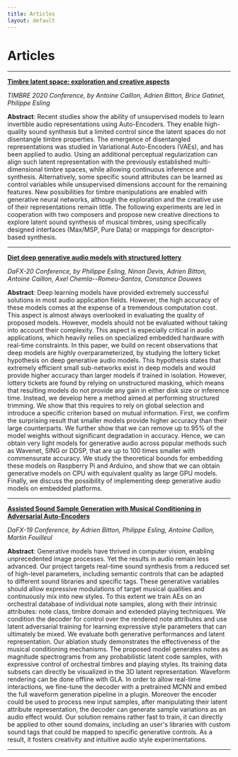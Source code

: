 ```yaml
---
title: Articles
layout: default
---
```


# Articles

---

**[Timbre latent space: exploration and creative aspects](https://arxiv.org/abs/2008.01370)**

*TIMBRE 2020 Conference, by Antoine Caillon, Adrien Bitton, Brice Gatinet, Philippe Esling*

**Abstract**: Recent studies show the ability of unsupervised models to learn invertible audio representations using Auto-Encoders. They enable high-quality sound synthesis but a limited control since the latent spaces do not disentangle timbre properties. The emergence of disentangled representations was studied in Variational Auto-Encoders (VAEs), and has been applied to audio. Using an additional perceptual regularization can align such latent representation with the previously established multi-dimensional timbre spaces, while allowing continuous inference and synthesis. Alternatively, some specific sound attributes can be learned as control variables while unsupervised dimensions account for the remaining features. New possibilities for timbre manipulations are enabled with generative neural networks, although the exploration and the creative use of their representations remain little. The following experiments are led in cooperation with two composers and propose new creative directions to explore latent sound synthesis of musical timbres, using specifically designed interfaces (Max/MSP, Pure Data) or mappings for descriptor-based synthesis.

---

**[Diet deep generative audio models with structured lottery](https://arxiv.org/abs/2007.16170)**

*DaFX-20 Conference, by Philippe Esling, Ninon Devis, Adrien Bitton, Antoine Caillon, Axel Chemla--Romeu-Santos, Constance Douwes*

**Abstract**: Deep learning models have provided extremely successful solutions in most audio application fields. However, the high accuracy of these models comes at the expense of a tremendous computation cost. This aspect is almost always overlooked in evaluating the quality of proposed models. However, models should not be evaluated without taking into account their complexity. This aspect is especially critical in audio applications, which heavily relies on specialized embedded hardware with real-time constraints. In this paper, we build on recent observations that deep models are highly overparameterized, by studying the lottery ticket hypothesis on deep generative audio models. This hypothesis states that extremely efficient small sub-networks exist in deep models and would provide higher accuracy than larger models if trained in isolation. However, lottery tickets are found by relying on unstructured masking, which means that resulting models do not provide any gain in either disk size or inference time. Instead, we develop here a method aimed at performing structured trimming. We show that this requires to rely on global selection and introduce a specific criterion based on mutual information. First, we confirm the surprising result that smaller models provide higher accuracy than their large counterparts. We further show that we can remove up to 95% of the model weights without significant degradation in accuracy. Hence, we can obtain very light models for generative audio across popular methods such as Wavenet, SING or DDSP, that are up to 100 times smaller with commensurate accuracy. We study the theoretical bounds for embedding these models on Raspberry Pi and Arduino, and show that we can obtain generative models on CPU with equivalent quality as large GPU models. Finally, we discuss the possibility of implementing deep generative audio models on embedded platforms.

---

**[Assisted Sound Sample Generation with Musical Conditioning in Adversarial Auto-Encoders](https://arxiv.org/abs/1904.06215)**

*DaFX-19 Conference, by Adrien Bitton, Philippe Esling, Antoine Caillon, Martin Fouilleul*

**Abstract**: Generative models have thrived in computer vision, enabling unprecedented image processes. Yet the results in audio remain less advanced. Our project targets real-time sound synthesis from a reduced set of high-level parameters, including semantic controls that can be adapted to different sound libraries and specific tags. These generative variables should allow expressive modulations of target musical qualities and continuously mix into new styles. To this extent we train AEs on an orchestral database of individual note samples, along with their intrinsic attributes: note class, timbre domain and extended playing techniques. We condition the decoder for control over the rendered note attributes and use latent adversarial training for learning expressive style parameters that can ultimately be mixed. We evaluate both generative performances and latent representation. Our ablation study demonstrates the effectiveness of the musical conditioning mechanisms. The proposed model generates notes as magnitude spectrograms from any probabilistic latent code samples, with expressive control of orchestral timbres and playing styles. Its training data subsets can directly be visualized in the 3D latent representation. Waveform rendering can be done offline with GLA. In order to allow real-time interactions, we fine-tune the decoder with a pretrained MCNN and embed the full waveform generation pipeline in a plugin. Moreover the encoder could be used to process new input samples, after manipulating their latent attribute representation, the decoder can generate sample variations as an audio effect would. Our solution remains rather fast to train, it can directly be applied to other sound domains, including an user's libraries with custom sound tags that could be mapped to specific generative controls. As a result, it fosters creativity and intuitive audio style experimentations.

---